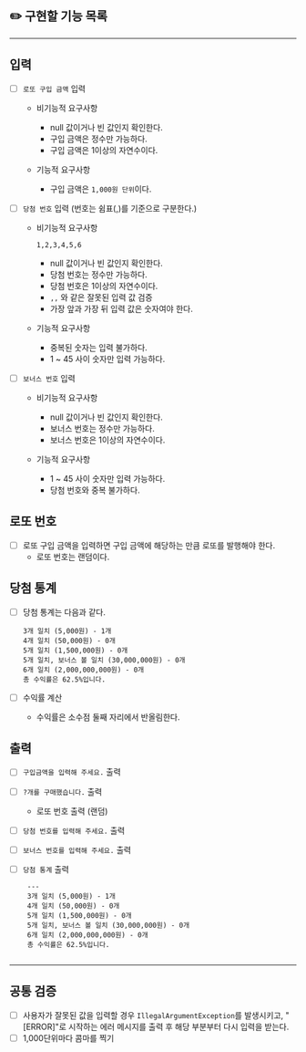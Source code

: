 ## ✏️ 구현할 기능 목록

___

## 입력

- [ ] `로또 구입 금액` 입력

    - 비기능적 요구사항
        - null 값이거나 빈 값인지 확인한다.
        - 구입 금액은 정수만 가능하다.
        - 구입 금액은 1이상의 자연수이다.

    - 기능적 요구사항
        - 구입 금액은 `1,000원 단위`이다.


- [ ] `당첨 번호` 입력 (번호는 쉼표(,)를 기준으로 구분한다.)

    - 비기능적 요구사항
        ```
        1,2,3,4,5,6
        ```
        - null 값이거나 빈 값인지 확인한다.
        - 당첨 번호는 정수만 가능하다.
        - 당첨 번호은 1이상의 자연수이다.
        - `,,` 와 같은 잘못된 입력 값 검증
        - 가장 앞과 가장 뒤 입력 값은 숫자여야 한다.

    - 기능적 요구사항
        - 중복된 숫자는 입력 불가하다.
        - 1 ~ 45 사이 숫자만 입력 가능하다.

- [ ] `보너스 번호` 입력

    - 비기능적 요구사항
        - null 값이거나 빈 값인지 확인한다.
        - 보너스 번호는 정수만 가능하다.
        - 보너스 번호은 1이상의 자연수이다.

    - 기능적 요구사항
        - 1 ~ 45 사이 숫자만 입력 가능하다.
        - 당첨 번호와 중복 불가하다.

## 로또 번호

- [ ] 로또 구입 금액을 입력하면 구입 금액에 해당하는 만큼 로또를 발행해야 한다.
    - 로또 번호는 랜덤이다.

## 당첨 통계

- [ ] 당첨 통계는 다음과 같다.

    ```
    3개 일치 (5,000원) - 1개
    4개 일치 (50,000원) - 0개
    5개 일치 (1,500,000원) - 0개
    5개 일치, 보너스 볼 일치 (30,000,000원) - 0개
    6개 일치 (2,000,000,000원) - 0개
    총 수익률은 62.5%입니다.
    
    ``` 

- [ ] 수익률 계산
    - 수익률은 소수점 둘째 자리에서 반올림한다.

## 출력

- [ ] `구입금액을 입력해 주세요.` 출력

- [ ] `?개를 구매했습니다.` 출력
    - 로또 번호 출력 (랜덤)

- [ ] `당첨 번호를 입력해 주세요.` 출력

- [ ] `보너스 번호를 입력해 주세요.` 출력

- [ ] `당첨 통계` 출력
   ```
    ---
    3개 일치 (5,000원) - 1개
    4개 일치 (50,000원) - 0개
    5개 일치 (1,500,000원) - 0개
    5개 일치, 보너스 볼 일치 (30,000,000원) - 0개
    6개 일치 (2,000,000,000원) - 0개
    총 수익률은 62.5%입니다.
      
    ``` 

--- 

## 공통 검증

- [ ] 사용자가 잘못된 값을 입력할 경우 `IllegalArgumentException`를 발생시키고, "[ERROR]"로 시작하는 에러 메시지를 출력 후 해당 부분부터 다시 입력을 받는다.
- [ ] 1,000단위마다 콤마를 찍기